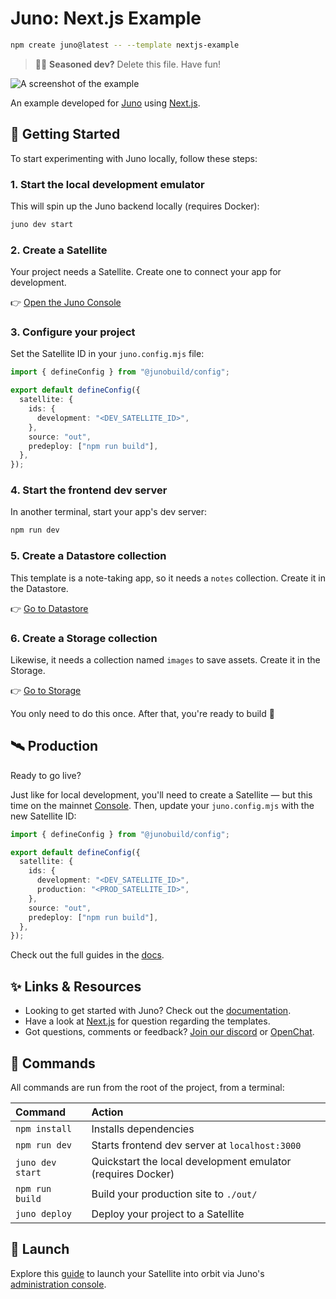 # Juno: Next.js Example

```sh
npm create juno@latest -- --template nextjs-example
```

> 🧑‍🚀 **Seasoned dev?** Delete this file. Have fun!

![A screenshot of the example](https://raw.githubusercontent.com/junobuild/create-juno/main/screenshots/screenshot-example.png)

An example developed for [Juno](https://juno.build) using [Next.js](https://nextjs.org/docs).

## 🧭 Getting Started

To start experimenting with Juno locally, follow these steps:

### 1. Start the local development emulator

This will spin up the Juno backend locally (requires Docker):

```bash
juno dev start
```

### 2. Create a Satellite

Your project needs a Satellite. Create one to connect your app for development.

👉 [Open the Juno Console](http://localhost:5866)

### 3. Configure your project

Set the Satellite ID in your `juno.config.mjs` file:

```ts
import { defineConfig } from "@junobuild/config";

export default defineConfig({
  satellite: {
    ids: {
      development: "<DEV_SATELLITE_ID>",
    },
    source: "out",
    predeploy: ["npm run build"],
  },
});
```

### 4. Start the frontend dev server

In another terminal, start your app's dev server:

```bash
npm run dev
```

### 5. Create a Datastore collection

This template is a note-taking app, so it needs a `notes` collection. Create it in the Datastore.

👉 [Go to Datastore](http://localhost:5866/datastore)

### 6. Create a Storage collection

Likewise, it needs a collection named `images` to save assets. Create it in the Storage.

👉 [Go to Storage](http://localhost:5866/storage)

You only need to do this once. After that, you're ready to build 🚀

## 🛰️ Production

Ready to go live?

Just like for local development, you'll need to create a Satellite — but this time on the mainnet [Console](https://console.juno.build). Then, update your `juno.config.mjs` with the new Satellite ID:

```ts
import { defineConfig } from "@junobuild/config";

export default defineConfig({
  satellite: {
    ids: {
      development: "<DEV_SATELLITE_ID>",
      production: "<PROD_SATELLITE_ID>",
    },
    source: "out",
    predeploy: ["npm run build"],
  },
});
```

Check out the full guides in the [docs](https://juno.build/docs/category/deployment).

## ✨ Links & Resources

- Looking to get started with Juno? Check out the [documentation](https://juno.build).
- Have a look at [Next.js](https://nextjs.org/docs) for question regarding the templates.
- Got questions, comments or feedback? [Join our discord](https://discord.gg/wHZ57Z2RAG) or [OpenChat](https://oc.app/community/vxgpi-nqaaa-aaaar-ar4lq-cai/?ref=xanzv-uaaaa-aaaaf-aneba-cai).

## 🧞 Commands

All commands are run from the root of the project, from a terminal:

| Command          | Action                                                      |
| :--------------- | :---------------------------------------------------------- |
| `npm install`    | Installs dependencies                                       |
| `npm run dev`    | Starts frontend dev server at `localhost:3000`              |
| `juno dev start` | Quickstart the local development emulator (requires Docker) |
| `npm run build`  | Build your production site to `./out/`                      |
| `juno deploy`    | Deploy your project to a Satellite                          |

## 🚀 Launch

Explore this [guide](https://juno.build/docs/add-juno-to-an-app/create-a-satellite) to launch your Satellite into orbit via Juno's [administration console](https://console.juno.build).
